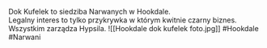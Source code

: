 Dok Kufelek to siedziba Narwanych w Hookdale.  
Legalny interes to tylko przykrywka w którym kwitnie czarny biznes.  
Wszystkim zarządza Hypsila.
![[Hookdale dok kufelek foto.jpg]]
#Hookdale #Narwani 